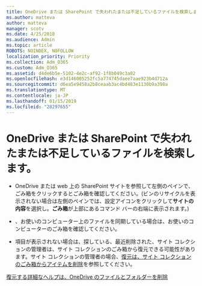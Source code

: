 ```yaml
---
title: OneDrive または SharePoint で失われたまたは不足しているファイルを検索します。
ms.author: matteva
author: matteva
manager: scotv
ms.date: 4/25/2018
ms.audience: Admin
ms.topic: article
ROBOTS: NOINDEX, NOFOLLOW
localization_priority: Priority
ms.collection: Adm_O365
ms.custom: Adm_O365
ms.assetid: d4de6b5e-5102-4e2c-af92-1f8b049c3a02
ms.openlocfilehash: e3d146005252fc5a774745daee7aae923b4d712a
ms.sourcegitcommit: d6ea5e9458a2b8ceaab3ac4bd483e1130b9a398a
ms.translationtype: MT
ms.contentlocale: ja-JP
ms.lasthandoff: 01/15/2019
ms.locfileid: "28297655"
---
```

# <a name="find-lost-or-missing-files-in-onedrive-or-sharepoint"></a>OneDrive または SharePoint で失われたまたは不足しているファイルを検索します。

- OneDrive または web 上の SharePoint サイトを参照して左側のペインで、ごみ箱をクリックするとごみ箱を確認してください。(ビンのリサイクルを表示されない場合は左側のペインでは、設定アイコンをクリックして**サイトの内容**を選択し。**ごみ箱**が上部にあるコマンド バーの右端に表示されます。) 
    
- 、お使いのコンピューター上のファイルを同期している場合は、お使いのコンピューターのごみ箱を確認してください。 
    
- 項目が表示されない場合は、探している、最近削除された、サイト コレクションの管理者は、サイト コレクションのごみ箱から復元できる可能性があります。サイト コレクションの管理者の場合、[復元は、サイト コレクションのごみ箱からアイテムを削除](https://go.microsoft.com/fwlink/?linkid=866439)を参照してください。
    
[復元する詳細なヘルプは、OneDrive のファイルとフォルダーを削除](https://go.microsoft.com/fwlink/?linkid=872872)
  

